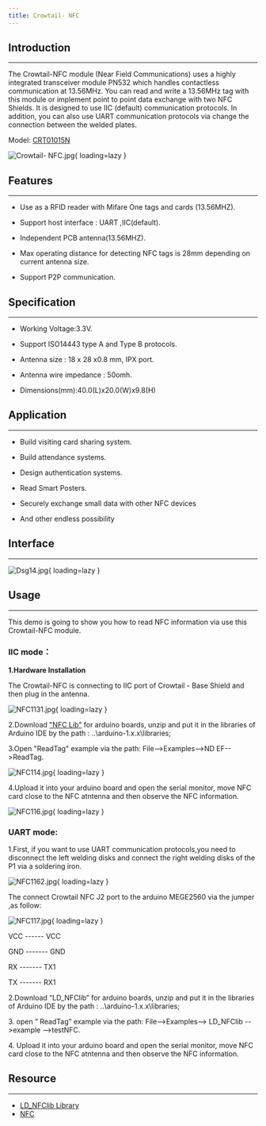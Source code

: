 ```yaml
---
title: Crowtail- NFC
---
```


## **Introduction**
----------------

The Crowtail-NFC module (Near Field Communications) uses a highly integrated transceiver module PN532 which handles contactless communication at 13.56MHz. You can read and write a 13.56MHz tag with this module or implement point to point data exchange with two NFC Shields. It is designed to use IIC (default) communication protocols. In addition, you can also use UART communication protocols via change the connection between the welded plates.

Model: [CRT01015N](https://www.elecrow.com/crowtail-nfc.html)

![Crowtail- NFC.jpg](https://wiki.elecrow.com/images/thumb/b/b1/Crowtail-_NFC.jpg/500px-Crowtail-_NFC.jpg){ loading=lazy }

## **Features**
------------

- Use as a RFID reader with Mifare One tags and cards (13.56MHZ).

- Support host interface : UART ,IIC(default).

- Independent PCB antenna(13.56MHZ).

- Max operating distance for detecting NFC tags is 28mm depending on current antenna size.

- Support P2P communication.

## **Specification**
-----------------

- Working Voltage:3.3V.

- Support ISO14443 type A and Type B protocols.

- Antenna size : 18 x 28 x0.8 mm, IPX port.

- Antenna wire impedance : 50omh.

- Dimensions(mm):40.0(L)x20.0(W)x9.8(H)

## **Application**
---------------

- Build visiting card sharing system.

- Build attendance systems.

- Design authentication systems.

- Read Smart Posters.

- Securely exchange small data with other NFC devices

- And other endless possibility

## **Interface**
-------------

![Dsg14.jpg](https://wiki.elecrow.com/images/thumb/2/29/Dsg14.jpg/600px-Dsg14.jpg){ loading=lazy }

## **Usage**
---------

This demo is going to show you how to read NFC information via use this Crowtail-NFC module.

### **IIC mode：**

**1.Hardware Installation**

The Crowtail-NFC is connecting to IIC port of Crowtail - Base Shield and then plug in the antenna.

![NFC1131.jpg](https://wiki.elecrow.com/images/thumb/a/a5/NFC1131.jpg/600px-NFC1131.jpg){ loading=lazy }

2.Download ["NFC Lib"](../../files/LD-NFClib-zip.md) for arduino boards, unzip and put it in the libraries of Arduino IDE by the path : ..\\arduino-1.x.x\\libraries;

3.Open "ReadTag" example via the path: File--&gt;Examples--&gt;ND EF--&gt;ReadTag.

![NFC114.jpg](https://wiki.elecrow.com/images/thumb/6/66/NFC114.jpg/500px-NFC114.jpg){ loading=lazy }


4.Upload it into your arduino board and open the serial monitor, move NFC card close to the NFC atntenna and then observe the NFC information.

![NFC116.jpg](https://wiki.elecrow.com/images/thumb/c/c4/NFC116.jpg/300px-NFC116.jpg){ loading=lazy }

### **UART mode:**

1.First, if you want to use UART communication protocols,you need to disconnect the left welding disks and connect the right welding disks of the P1 via a soldering iron.

![NFC1162.jpg](https://wiki.elecrow.com/images/thumb/8/87/NFC1162.jpg/500px-NFC1162.jpg){ loading=lazy }

The connect Crowtail NFC J2 port to the arduino MEGE2560 via the jumper ,as follow:

![NFC117.jpg](https://wiki.elecrow.com/images/thumb/c/c5/NFC117.jpg/500px-NFC117.jpg){ loading=lazy }

VCC ------ VCC

GND ------- GND

RX ------- TX1

TX ------- RX1

2.Download “LD\_NFClib” for arduino boards, unzip and put it in the libraries of Arduino IDE by the path : ..\\arduino-1.x.x\\libraries;

3\. open ” ReadTag” example via the path: File--&gt;Examples--&gt; LD\_NFClib --&gt;example --&gt;testNFC.

4\. Upload it into your arduino board and open the serial monitor, move NFC card close to the NFC atntenna and then observe the NFC information.

## **Resource**
------------

- [LD\_NFClib Library](../../files/LD-NFClib-zip.md)
- [NFC](../../files/NFC-zip.md)